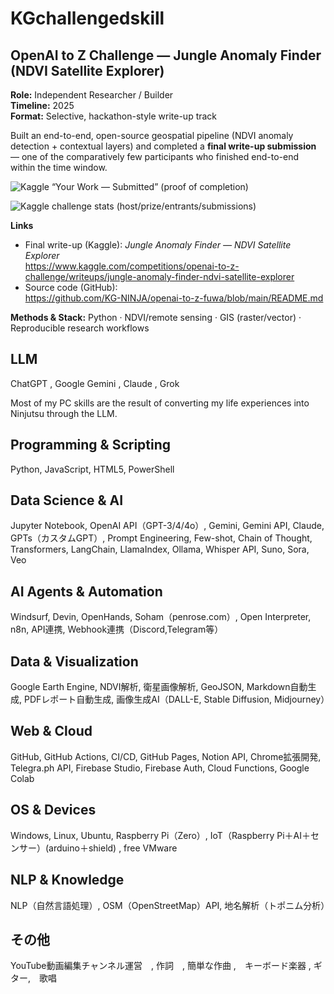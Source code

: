 # KGchallengedskill

## OpenAI to Z Challenge — Jungle Anomaly Finder (NDVI Satellite Explorer)

**Role:** Independent Researcher / Builder  
**Timeline:** 2025  
**Format:** Selective, hackathon-style write-up track

Built an end-to-end, open-source geospatial pipeline (NDVI anomaly detection + contextual layers) and completed a **final write-up submission** — one of the comparatively few participants who finished end-to-end within the time window.

<!-- Proof of completion -->
![Kaggle “Your Work — Submitted” (proof of completion)](assets/openai-to-z-final-submission.png)

<!-- Challenge stats snapshot -->
![Kaggle challenge stats (host/prize/entrants/submissions)](assets/openai-to-z-stats.png)

**Links**  
- Final write-up (Kaggle): *Jungle Anomaly Finder — NDVI Satellite Explorer*  
  https://www.kaggle.com/competitions/openai-to-z-challenge/writeups/jungle-anomaly-finder-ndvi-satellite-explorer  
- Source code (GitHub):  
  https://github.com/KG-NINJA/openai-to-z-fuwa/blob/main/README.md

**Methods & Stack:** Python · NDVI/remote sensing · GIS (raster/vector) · Reproducible research workflows


## LLM ##
ChatGPT , Google Gemini , Claude , Grok


Most of my PC skills are the result of converting my life experiences into Ninjutsu through the LLM.

## Programming & Scripting
Python, JavaScript, HTML5, PowerShell

## Data Science & AI
Jupyter Notebook, OpenAI API（GPT-3/4/4o）, Gemini, Gemini API, Claude, GPTs（カスタムGPT）, Prompt Engineering, Few-shot, Chain of Thought, Transformers, LangChain, LlamaIndex, Ollama, Whisper API, Suno, Sora, Veo

## AI Agents & Automation
Windsurf, Devin, OpenHands, Soham（penrose.com）, Open Interpreter, n8n, API連携, Webhook連携（Discord,Telegram等）

## Data & Visualization
Google Earth Engine, NDVI解析, 衛星画像解析, GeoJSON, Markdown自動生成, PDFレポート自動生成, 画像生成AI（DALL-E, Stable Diffusion, Midjourney）

## Web & Cloud
GitHub, GitHub Actions, CI/CD, GitHub Pages, Notion API, Chrome拡張開発, Telegra.ph API, Firebase Studio, Firebase Auth, Cloud Functions, Google Colab

## OS & Devices
Windows, Linux, Ubuntu, Raspberry Pi（Zero）, IoT（Raspberry Pi＋AI＋センサー）(arduino＋shield) , free VMware

## NLP & Knowledge
NLP（自然言語処理）, OSM（OpenStreetMap）API, 地名解析（トポニム分析）

## その他
YouTube動画編集チャンネル運営　, 作詞　, 簡単な作曲 ,　キーボード楽器 , ギター,　歌唱
